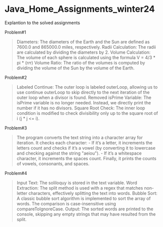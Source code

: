 # Java_Home_Assignments_winter24

Explantion to the solved assignments

Problem#1
  > Diameters: The diameters of the Earth and the Sun are defined as 7600.0 and 865000.0 miles, respectively.
  > Radii Calculation: The radii are calculated by dividing the diameters by 2.
  > Volume Calculation: The volume of each sphere is calculated using the formula V = 4/3 * pi * (r*r*r)
  > Volume Ratio: The ratio of the volumes is computed by dividing the volume of the Sun by the volume of the Earth.

Problem#2
  > Labeled Continue: The outer loop is labeled outerLoop, allowing us to use continue
    outerLoop to skip directly to the next iteration of the outer loop when a divisor is found.
  > Removed isPrime Variable: The isPrime variable is no longer needed.
    Instead, we directly print the number if it has no divisors.
  > Square Root Check: The inner loop condition is modified to check
    divisibility only up to the square root of i (j * j <= i).

Problem#3
  > The program converts the text string into a character array for iteration.
  > It checks each character:
     - If it’s a letter, it increments the letters count and checks if it’s a vowel (by converting it to lowercase and checking against the string "aeiou").
     - If it’s a whitespace character, it increments the spaces count.
  > Finally, it prints the counts of vowels, consonants, and spaces.
> 
Problem#4
  > Input Text: The soliloquy is stored in the text variable.
  > Word Extraction: The split method is used with a regex that matches non-letter characters, effectively splitting the text into words.
  > Bubble Sort: A classic bubble sort algorithm is implemented to sort the array of words. The comparison is case-insensitive using compareToIgnoreCase.
  > Output: The sorted words are printed to the console, skipping any empty strings that may have resulted from the split.



